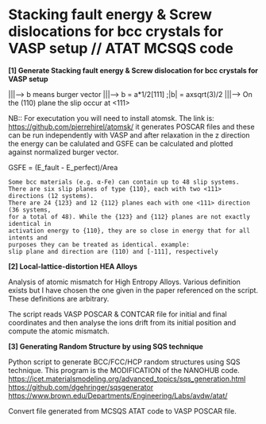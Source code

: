 # Stacking fault energy & Screw dislocations for bcc crystals for VASP setup // ATAT MCSQS code 

**[1] Generate Stacking fault energy & Screw dislocation for bcc crystals for VASP setup**

|||--> b means burger vector
|||--> b = a*1/2[111] ;|b| = axsqrt(3)/2
|||--> On the (110) plane the slip occur at <111> 

NB:: For executation you will need to install atomsk. The link is:
https://github.com/pierrehirel/atomsk/ 
it generates POSCAR files and these can be run independently with VASP and after relaxation in the z direction
the energy can be calulated and GSFE can be calculated and plotted against normalized burger vector.

GSFE = (E_fault - E_perfect)/Area

```
Some bcc materials (e.g. α-Fe) can contain up to 48 slip systems. 
There are six slip planes of type {110}, each with two <111> directions (12 systems). 
There are 24 {123} and 12 {112} planes each with one <111> direction (36 systems, 
for a total of 48). While the {123} and {112} planes are not exactly identical in 
activation energy to {110}, they are so close in energy that for all intents and 
purposes they can be treated as identical. example: 
slip plane and direction are (110) and [-111], respectively
```

**[2] Local-lattice-distortion HEA Alloys**

Analysis of atomic mismatch for High Entropy Alloys. Various definition exists but I have chosen the one given in the paper referenced on the script. These definitions are arbitrary.

The script reads VASP POSCAR & CONTCAR file for initial and final coordinates and then analyse the ions drift from its initial position and compute the atomic mismatch.

**[3] Generating Random Structure by using SQS technique**

Python script to generate BCC/FCC/HCP random structures using SQS technique. This program is the MODIFICATION of the NANOHUB code.
https://icet.materialsmodeling.org/advanced_topics/sqs_generation.html
https://github.com/dgehringer/sqsgenerator
https://www.brown.edu/Departments/Engineering/Labs/avdw/atat/

Convert file generated from MCSQS ATAT code to VASP POSCAR file. 
